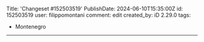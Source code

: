 Title: 'Changeset #152503519'
PublishDate: 2024-06-10T15:35:00Z
id: 152503519
user: filippomontani
comment: edit
created_by: iD 2.29.0
tags:
- Montenegro

---
